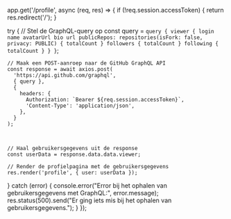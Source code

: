 app.get('/profile', async (req, res) => {
  if (!req.session.accessToken) {
    return res.redirect('/');
  }

  try {
    // Stel de GraphQL-query op
    const query = `
      query {
        viewer {
          login
          name
          avatarUrl
          bio
          url
          publicRepos: repositories(isFork: false, privacy: PUBLIC) {
            totalCount
          }
          followers {
            totalCount
          }
          following {
            totalCount
          }
        }
      }
    `;

    // Maak een POST-aanroep naar de GitHub GraphQL API
    const response = await axios.post(
      'https://api.github.com/graphql',
      { query },
      {
        headers: {
          Authorization: `Bearer ${req.session.accessToken}`,
          'Content-Type': 'application/json',
        },
      }
    );

    

    // Haal gebruikersgegevens uit de response
    const userData = response.data.data.viewer;

    // Render de profielpagina met de gebruikersgegevens
    res.render('profile', { user: userData });
  } catch (error) {
    console.error("Error bij het ophalen van gebruikersgegevens met GraphQL:", error.message);
    res.status(500).send("Er ging iets mis bij het ophalen van gebruikersgegevens.");
  }
});
